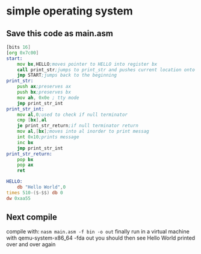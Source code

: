 # simple operating system
## Save this code as main.asm
```asm
[bits 16]
[org 0x7c00]
start:
	mov bx,HELLO;moves pointer to HELLO into register bx
	call print_str;jumps to print_str and pushes current location onto stack
	jmp START;jumps back to the beginning
print_str:
	push ax;preserves ax
	push bx;preserves bx
	mov ah, 0x0e ; tty mode
	jmp print_str_int
print_str_int:
	mov al,0;used to check if null terminator
	cmp [bx],al
	je print_str_return;if null terminator return
	mov al,[bx];moves into al inorder to print messag
	int 0x10;prints message
	inc bx
	jmp print_str_int
print_str_return:
	pop bx
	pop ax
	ret

HELLO:
	db "Hello World",0
times 510-($-$$) db 0
dw 0xaa55
```
## Next compile
compile with: ```nasm main.asm -f bin -o out```
finally run in a virtual machine with 
qemu-system-x86_64 -fda out
you should then see Hello World printed over and over again

